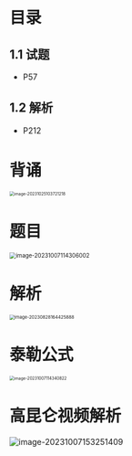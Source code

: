 # 目录



## 1.1 试题

* P57



## 1.2 解析

* P212



# 背诵

<img src="https://cvp.oss-cn-shanghai.aliyuncs.com/picgo/202310251037360.png" alt="image-20231025103721218" style="zoom:50%;" />



# 题目

<img src="https://cvp.oss-cn-shanghai.aliyuncs.com/picgo/202310071143065.png" alt="image-20231007114306002" style="zoom:70%;" />



# 解析

<img src="https://cvp.oss-cn-shanghai.aliyuncs.com/picgo/202308281644077.png" alt="image-20230828164425888" style="zoom: 55%;" />



# 泰勒公式

<img src="https://cvp.oss-cn-shanghai.aliyuncs.com/picgo/202310071143971.png" alt="image-20231007114340822" style="zoom:50%;" />



# 高昆仑视频解析

![image-20231007153251409](https://cvp.oss-cn-shanghai.aliyuncs.com/picgo/202310071532509.png)
